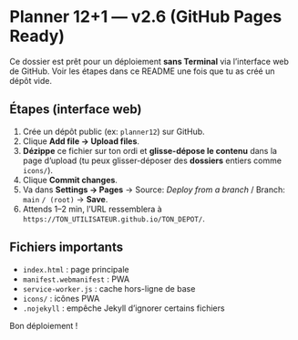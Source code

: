 # Planner 12+1 — v2.6 (GitHub Pages Ready)

Ce dossier est prêt pour un déploiement **sans Terminal** via l’interface web de GitHub.
Voir les étapes dans ce README une fois que tu as créé un dépôt vide.

## Étapes (interface web)
1) Crée un dépôt public (ex: `planner12`) sur GitHub.
2) Clique **Add file → Upload files**.
3) **Dézippe** ce fichier sur ton ordi et **glisse-dépose le contenu** dans la page d’upload
   (tu peux glisser-d&eacute;poser des **dossiers** entiers comme `icons/`).
4) Clique **Commit changes**.
5) Va dans **Settings → Pages** → Source: *Deploy from a branch* / Branch: `main` `/ (root)` → **Save**.
6) Attends 1–2 min, l’URL ressemblera à `https://TON_UTILISATEUR.github.io/TON_DEPOT/`.

## Fichiers importants
- `index.html` : page principale
- `manifest.webmanifest` : PWA
- `service-worker.js` : cache hors-ligne de base
- `icons/` : icônes PWA
- `.nojekyll` : empêche Jekyll d’ignorer certains fichiers

Bon déploiement !
